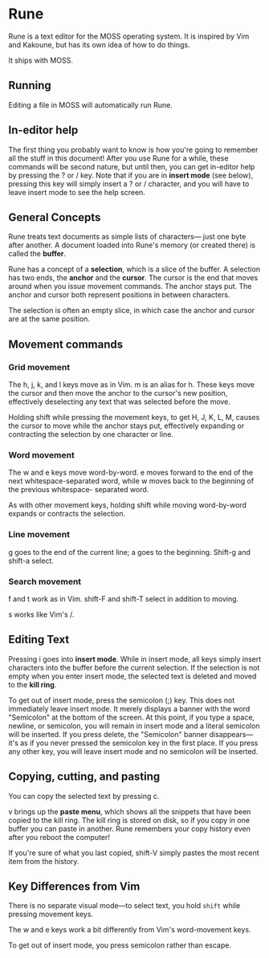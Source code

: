 # Rune

Rune is a text editor for the MOSS operating system. It is
inspired by Vim and Kakoune, but has its own idea of how to
do things.

It ships with MOSS.

## Running

Editing a file in MOSS will automatically run Rune.

## In-editor help

The first thing you probably want to know is how you're
going to remember all the stuff in this document! After you
use Rune for a while, these commands will be second nature,
but until then, you can get in-editor help by pressing the
? or / key. Note that if you are in **insert mode** (see
below), pressing this key will simply insert a ? or /
character, and you will have to leave insert mode to see
the help screen.

## General Concepts

Rune treats text documents as simple lists of characters—
just one byte after another. A document loaded into Rune's
memory (or created there) is called the **buffer**.

Rune has a concept of a **selection**, which is a slice of
the buffer. A selection has two ends, the **anchor** and the
**cursor**. The cursor is the end that moves around when you
issue movement commands. The anchor stays put. The anchor
and cursor both represent positions in between characters.

The selection is often an empty slice, in which case the
anchor and cursor are at the same position.

## Movement commands

### Grid movement

The h, j, k, and l keys move as in Vim. m is an alias for h.
These keys move the cursor and then move the anchor to the
cursor's new position, effectively deselecting any text that
was selected before the move.

Holding shift while pressing the movement keys, to get H, J,
K, L, M, causes the cursor to move while the anchor stays
put, effectively expanding or contracting the selection by
one character or line.

### Word movement

The w and e keys move word-by-word. e moves forward to the
end of the next whitespace-separated word, while w
moves back to the beginning of the previous whitespace-
separated word.

As with other movement keys, holding shift while moving
word-by-word expands or contracts the selection.

### Line movement

g goes to the end of the current line; a goes to the
beginning. Shift-g and shift-a select.

### Search movement

f and t work as in Vim. shift-F and shift-T select in
addition to moving.

s works like Vim's /.

## Editing Text

Pressing i goes into **insert mode**. While in insert mode,
all keys simply insert characters into the buffer before the
current selection. If the selection is not empty when you
enter insert mode, the selected text is deleted and moved
to the **kill ring**.

To get out of insert mode, press the semicolon (;) key.
This does not immediately leave insert mode. It merely
displays a banner with the word "Semicolon" at the bottom
of the screen. At this point, if you type a space, newline,
or semicolon, you will remain in insert mode and a literal
semicolon will be inserted. If you press delete, the
"Semicolon" banner disappears—it's as if you never pressed
the semicolon key in the first place. If you press any other
key, you will leave insert mode and no semicolon will be
inserted.

## Copying, cutting, and pasting

You can copy the selected text by pressing c.

v brings up the **paste menu**, which shows all the snippets
that have been copied to the kill ring. The kill ring is
stored on disk, so if you copy in one buffer you can paste
in another. Rune remembers your copy history even after you
reboot the computer!

If you're sure of what you last copied, shift-V simply
pastes the most recent item from the history.

## Key Differences from Vim

There is no separate visual mode—to select text, you hold
`shift` while pressing movement keys.

The w and e keys work a bit differently from Vim's
word-movement keys.

To get out of insert mode, you press semicolon rather than
escape.
